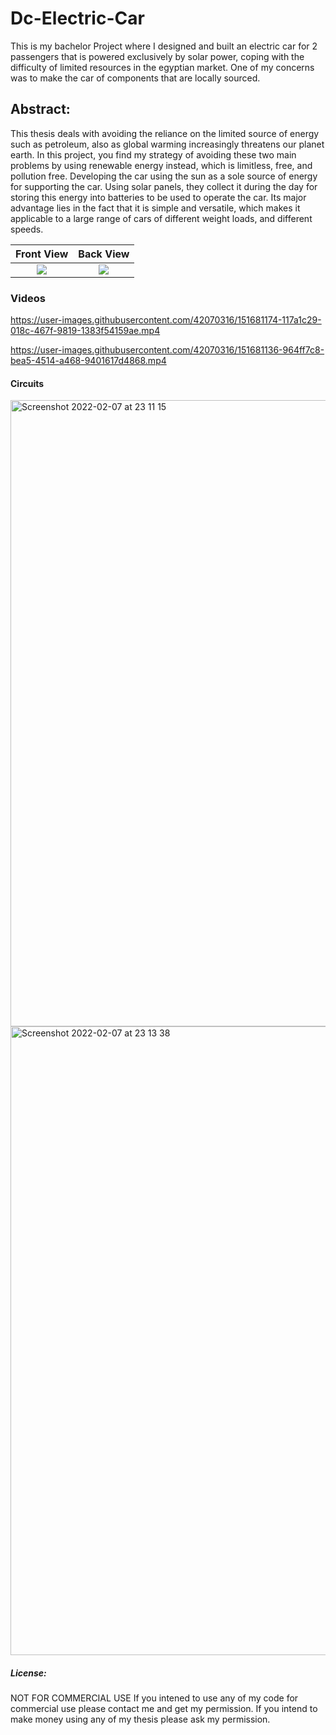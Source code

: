 # Dc-Electric-Car
This is my bachelor Project where I designed and built an electric car for 2 passengers that is powered exclusively by solar power, coping with the difficulty of limited resources in the egyptian market. One of my concerns was to make the car of components that are locally sourced. 

## Abstract:
This thesis deals with avoiding the reliance on the limited source of energy such as
petroleum, also as global warming increasingly threatens our planet earth. In this project, you find my strategy of
avoiding these two main problems by using renewable energy instead, which is limitless, free, and
pollution free. Developing the car using the sun as a sole source of energy for
supporting the car. Using solar panels, they collect it during the day for storing this
energy into batteries to be used to operate the car. Its major advantage lies in the fact that it is
simple and versatile, which makes it applicable to a large range of cars of different weight loads,
and different speeds.


Front View             |  Back View
:-------------------------:|:-------------------------:
![](https://user-images.githubusercontent.com/42070316/151105597-5b32b3e6-4542-4a1f-9220-77e5b71d54d5.JPG)  |  ![](https://user-images.githubusercontent.com/42070316/151106114-4ffe4721-8336-4ac4-b7e9-afb44baa3370.JPG)


### Videos

https://user-images.githubusercontent.com/42070316/151681174-117a1c29-018c-467f-9819-1383f54159ae.mp4

https://user-images.githubusercontent.com/42070316/151681136-964ff7c8-bea5-4514-a468-9401617d4868.mp4

#### Circuits

<img width="1002" alt="Screenshot 2022-02-07 at 23 11 15" src="https://user-images.githubusercontent.com/42070316/152880803-9f8c50e5-16a2-4c1f-81af-c3535770dcd2.png">

<img width="1006" alt="Screenshot 2022-02-07 at 23 13 38" src="https://user-images.githubusercontent.com/42070316/152883530-d137f98b-f9d8-4e48-af0d-f87851047067.png">

##### License:
NOT FOR COMMERCIAL USE If you intened to use any of my code for commercial use please contact me and get my permission. If you intend to make money using any of my thesis please ask my permission.
